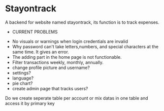 # Stayontrack
A backend for website named stayontrack, its function is to track expenses.

* CURRENT PROBLEMS
- No visuals or warnings when login credentials are invalid
- Why password can't take letters,numbers, and special characters at the same time. It gives an error.
- The adding part in the home page is not functionable.
- Filter transactions weekly, monthly, annually.
- change profile picture and username?
- settings?
- language?
- pie chart?
- create admin page that tracks users?

Do we create seperate table per account or mix datas in one table and access it by primary key
